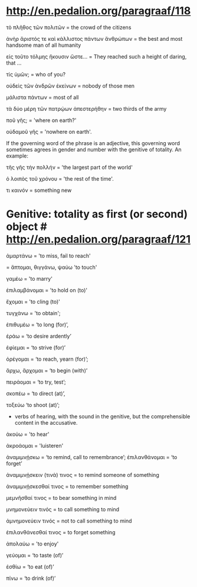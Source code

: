 # http://en.pedalion.org/paragraaf/118

τὸ πλῆθος τῶν πολιτῶν = the crowd of the citizens

ἀνὴρ ἄριστός τε καὶ κάλλιστος πάντων ἄνθρώπων = the best and most handsome man of all humanity

εἰς τοῦτο τόλμης ἥκουσιν ὥστε... = They reached such a height of daring, that …

τίς ὑμῶν;  = who of you?

οὐδεὶς τῶν ἀνδρῶν ἐκείνων = nobody of those men

μάλιστα πάντων = most of all

τὰ δύο μέρη τῶν πατρῴων ἀπεστερήθην = two thirds of the army

ποῦ γῆς; = 'where on earth?'

οὐδαμοῦ γῆς = 'nowhere on earth'.

If the governing word of the phrase is an adjective, this governing word sometimes agrees in gender and number with the genitive of totality. An example:

τῆς γῆς τὴν πολλήν = 'the largest part of the world'

ὁ λοιπὸς τοῦ χρόνου = 'the rest of the time'.

τι καινόν = something new

# Genitive: totality as first (or second) object # http://en.pedalion.org/paragraaf/121

ἁμαρτάνω = 'to miss, fail to reach'

= ἅπτομαι, θιγγάνω, ψαύω 'to touch'

γαμέω = 'to marry'

ἐπιλαμβάνομαι =  'to hold on (to)'

ἔχομαι =  'to cling (to)'

τυγχάνω =  'to obtain';

ἐπιθυμέω = ‘to long (for)’,

ἐράω = ‘to desire ardently’

ἐφίεμαι = ‘to strive (for)’

ὀρέγομαι =  ‘to reach, yearn (for)’;

ἄρχω, ἄρχομαι = ‘to begin (with)’

πειράομαι = ‘to try, test’;

σκοπέω =  ‘to direct (at)’,

τοξεύω ‘to shoot (at)’;

- verbs of hearing, with the sound in the genitive, but the comprehensible content in the accusative.

ἀκούω =  'to hear'

ἀκροάομαι = 'luisteren'

ἀναμιμνῄσκω =  ‘to remind, call to remembrance’;
ἐπιλανθάνομαι =  ‘to forget’

ἀναμιμνᾐσκειν (τινά) τινος = to remind someone of something

ἀναμιμνῄσκεσθαί τινος = to remember something

μεμνῆσθαί τινος = to bear something in mind

μνημονεύειν τινός = to call something to mind

ἀμνημονεύειν τινός = not to call something to mind

ἐπιλανθάνεσθαί τινος = to forget something

ἀπολαύω =  'to enjoy'

γεύομαι =  ‘to taste (of)’

ἐσθίω = ‘to eat (of)’

πίνω =  ‘to drink (of)’
